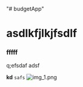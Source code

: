"# budgetApp" 

# asdlkfjlkjfsdlf
### fffff

q;efsdaf
adsf

**kd** 
`safs`
![img_1.png](Photos/img_1.png)